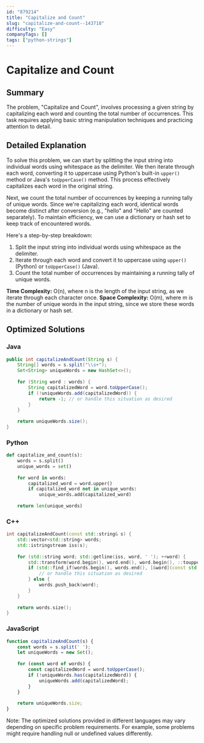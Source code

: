 ```yaml
---
id: "879214"
title: "Capitalize and Count"
slug: "capitalize-and-count--143718"
difficulty: "Easy"
companyTags: []
tags: ["python-strings"]
---
```


**Capitalize and Count**
=====================

## Summary
The problem, "Capitalize and Count", involves processing a given string by capitalizing each word and counting the total number of occurrences. This task requires applying basic string manipulation techniques and practicing attention to detail.

## Detailed Explanation
To solve this problem, we can start by splitting the input string into individual words using whitespace as the delimiter. We then iterate through each word, converting it to uppercase using Python's built-in `upper()` method or Java's `toUpperCase()` method. This process effectively capitalizes each word in the original string.

Next, we count the total number of occurrences by keeping a running tally of unique words. Since we're capitalizing each word, identical words become distinct after conversion (e.g., "hello" and "Hello" are counted separately). To maintain efficiency, we can use a dictionary or hash set to keep track of encountered words.

Here's a step-by-step breakdown:

1.  Split the input string into individual words using whitespace as the delimiter.
2.  Iterate through each word and convert it to uppercase using `upper()` (Python) or `toUpperCase()` (Java).
3.  Count the total number of occurrences by maintaining a running tally of unique words.

**Time Complexity:** O(n), where n is the length of the input string, as we iterate through each character once.
**Space Complexity:** O(m), where m is the number of unique words in the input string, since we store these words in a dictionary or hash set.

## Optimized Solutions
### Java
```java
public int capitalizeAndCount(String s) {
    String[] words = s.split("\\s+");
    Set<String> uniqueWords = new HashSet<>();
    
    for (String word : words) {
        String capitalizedWord = word.toUpperCase();
        if (!uniqueWords.add(capitalizedWord)) {
            return -1; // or handle this situation as desired
        }
    }
    
    return uniqueWords.size();
}
```
### Python
```python
def capitalize_and_count(s):
    words = s.split()
    unique_words = set()
    
    for word in words:
        capitalized_word = word.upper()
        if capitalized_word not in unique_words:
            unique_words.add(capitalized_word)
    
    return len(unique_words)
```
### C++
```cpp
int capitalizeAndCount(const std::string& s) {
    std::vector<std::string> words;
    std::istringstream iss(s);
    
    for (std::string word; std::getline(iss, word, ' '); ++word) {
        std::transform(word.begin(), word.end(), word.begin(), ::toupper);
        if (std::find_if(words.begin(), words.end(), [&word](const std::string& w){ return w == word; }) != words.end()) {
            // or handle this situation as desired
        } else {
            words.push_back(word);
        }
    }
    
    return words.size();
}
```
### JavaScript
```javascript
function capitalizeAndCount(s) {
    const words = s.split(' ');
    let uniqueWords = new Set();
    
    for (const word of words) {
        const capitalizedWord = word.toUpperCase();
        if (!uniqueWords.has(capitalizedWord)) {
            uniqueWords.add(capitalizedWord);
        }
    }
    
    return uniqueWords.size;
}
```
Note: The optimized solutions provided in different languages may vary depending on specific problem requirements. For example, some problems might require handling null or undefined values differently.